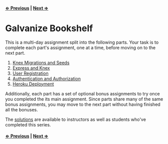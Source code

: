 #### [⇐ Previous](5_heroku_deployment.md) | [Next ⇒](1_migrations_seeds.md)

# Galvanize Bookshelf

This is a multi-day assignment split into the following parts. Your task is to complete each part's assignment, one at a time, before moving on to the next part.

1. [Knex Migrations and Seeds](1_migrations_seeds.md)
1. [Express and Knex](2_express_knex.md)
1. [User Registration](3_user_registration.md)
1. [Authentication and Authorization](4_authentication_authorization.md)
1. [Heroku Deployment](5_heroku_deployment.md)

Additionally, each part has a set of optional bonus assignments to try once you completed the its main assignment. Since parts share many of the same bonus assignments, you may move to the next part without having finished all the bonuses.

The [solutions](https://github.com/gSchool/galvanize-bookshelf-solution) are available to instructors as well as students who've completed this series.

#### [⇐ Previous](5_heroku_deployment.md) | [Next ⇒](1_migrations_seeds.md)
